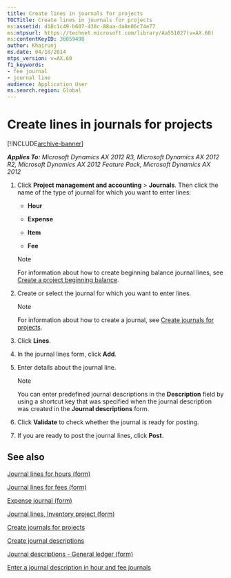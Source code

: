 ```yaml
---
title: Create lines in journals for projects
TOCTitle: Create lines in journals for projects
ms:assetid: d18c1c49-b607-438c-88aa-da8e86c74e77
ms:mtpsurl: https://technet.microsoft.com/library/Aa551027(v=AX.60)
ms:contentKeyID: 36059498
author: Khairunj
ms.date: 04/18/2014
mtps_version: v=AX.60
f1_keywords:
- fee journal
- journal line
audience: Application User
ms.search.region: Global
---
```


# Create lines in journals for projects 


[!INCLUDE[archive-banner](includes/archive-banner.md)]


_**Applies To:** Microsoft Dynamics AX 2012 R3, Microsoft Dynamics AX 2012 R2, Microsoft Dynamics AX 2012 Feature Pack, Microsoft Dynamics AX 2012_

1.  Click **Project management and accounting** \> **Journals**. Then click the name of the type of journal for which you want to enter lines:
    
      - **Hour**
    
      - **Expense**
    
      - **Item**
    
      - **Fee**
    

    > [!NOTE]
    > <P>For information about how to create beginning balance journal lines, see <A href="create-a-project-beginning-balance.md">Create a project beginning balance</A>.</P>



2.  Create or select the journal for which you want to enter lines.
    

    > [!NOTE]
    > <P>For information about how to create a journal, see <A href="create-journals-for-projects.md">Create journals for projects</A>.</P>



3.  Click **Lines**.

4.  In the journal lines form, click **Add**.

5.  Enter details about the journal line.
    

    > [!NOTE]
    > <P>You can enter predefined journal descriptions in the <STRONG>Description</STRONG> field by using a shortcut key that was specified when the journal description was created in the <STRONG>Journal descriptions</STRONG> form.</P>



6.  Click **Validate** to check whether the journal is ready for posting.

7.  If you are ready to post the journal lines, click **Post**.

## See also

[Journal lines for hours (form)](https://technet.microsoft.com/library/aa571787\(v=ax.60\))

[Journal lines for fees (form)](https://technet.microsoft.com/library/aa498986\(v=ax.60\))

[Expense journal (form)](https://technet.microsoft.com/library/aa600976\(v=ax.60\))

[Journal lines, Inventory project (form)](https://technet.microsoft.com/library/aa634858\(v=ax.60\))

[Create journals for projects](create-journals-for-projects.md)

[Create journal descriptions](create-journal-descriptions.md)

[Journal descriptions - General ledger (form)](https://technet.microsoft.com/library/aa500456\(v=ax.60\))

[Enter a journal description in hour and fee journals](enter-a-journal-description-in-hour-and-fee-journals.md)

  


